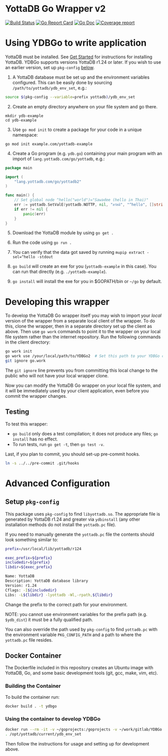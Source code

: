 # YottaDB Go Wrapper v2

[![Build Status](https://gitlab.com/YottaDB/Lang/YDBGo2/badges/master/build.svg)](https://gitlab.com/YottaDB/Lang/YDBGo/commits/master)
[![Go Report Card](https://goreportcard.com/badge/gitlab.com/YottaDB/Lang/YDBGo?style=flat-square)](https://goreportcard.com/report/gitlab.com/YottaDB/Lang/YDBGo)
[![Go Doc](https://img.shields.io/badge/godoc-reference-blue.svg?style=flat-square)](http://godoc.org/gitlab.com/YottaDB/Lang/YDBGo)
[![Coverage report](https://gitlab.com/YottaDB/Lang/YDBGo2/badges/master/coverage.svg?job=coverage)](https://gitlab.com/YottaDB/Lang/YDBGo2/-/jobs)

# Using YDBGo to write application
YottaDB must be installed. See [Get Started](https://yottadb.com/product/get-started/) for instructions for installing YottaDB. YDBGo supports versions YottaDB r1.24 or later. If you wish to use an earlier version, set up `pkg-config` [below](#setup-pkg-config).

1. A YottaDB database must be set up and the environment variables configured.
   This can be easily done by sourcing `/path/to/yottadb/ydb_env_set`, e.g.:

```sh
source $(pkg-config --variable=prefix yottadb)/ydb_env_set
```

2. Create an empty directory anywhere on your file system and go there.

```
mkdir ydb-example
cd ydb-example
```

3. Use `go mod init` to create a package for your code in a unique namespace:

```
go mod init example.com/yottadb-example
```

4. Create a Go program (e.g. `ydb.go`) containing your main program with an import of `lang.yottadb.com/go/yottadb`, e.g.:

```go
package main

import (
	"lang.yottadb.com/go/yottadb2"
)

func main() {
	// Set global node ^hello("world")="Sawadee (hello in Thai)"
	err := yottadb.SetValE(yottadb.NOTTP, nil, "สวัสดี", "^hello", []string{"world"})
	if err != nil {
		panic(err)
	}
}
```

5. Download the YottaDB module by using `go get .`

6. Run the code using `go run .`

7. You can verify that the data got saved by running `mupip extract -sel=^hello -stdout`

8. `go build` will create an exe for you (`yottadb-example` in this case). You
   can run that directly (e.g. `./yottadb-example`).

9. `go install` will install the exe for you in $GOPATH/bin or `~/go` by default.

# Developing this wrapper
To develop the YottaDB Go wrapper itself you may wish to import your *local* version of the wrapper from a separate local client of the wrapper. To do this, clone the wrapper, then in a separate directory set up the client as above. Then use `go work` commands to point it to the wrapper on your local file system rather than the internet repository. Run the following commands in the client directory:

```sh
go work init
go work use /your/local/path/to/YDBGo2  # Set this path to your YDBGo clone
git ignore go.work
```

The `git ignore` line prevents you from committing this local change to the public who will not have your local wrapper clone.

Now you can modify the YottaDB Go wrapper on your local file system, and it will be immediately used by your client application, even before you commit the wrapper changes.

## Testing

To test this wrapper:

- `go build` only does a test compilation; it does not produce any files; `go install` has no effect.
- To run tests, run `go get -t`, then `go test -v`.

Last, if you plan to commit, you should set-up pre-commit hooks.

```sh
ln -s ../../pre-commit .git/hooks
```

# Advanced Configuration
## Setup `pkg-config`

This package uses `pkg-config` to find `libyottadb.so`. The appropriate file is generated by YottaDB r1.24 and greater via `ydbinstall` (any other installation methods do not install the `yottadb.pc` file).

If you need to manually generate the `yottadb.pc` file the contents should look something similar to:

```sh
prefix=/usr/local/lib/yottadb/r124

exec_prefix=${prefix}
includedir=${prefix}
libdir=${exec_prefix}

Name: YottaDB
Description: YottaDB database library
Version: r1.24
Cflags: -I${includedir}
Libs: -L${libdir} -lyottadb -Wl,-rpath,${libdir}
```

Change the prefix to the correct path for your environment.

NOTE: you cannot use environment variables for the prefix path (e.g. `$ydb_dist`) it must be a fully qualified path.

You can also override the path used by `pkg-config` to find `yottadb.pc` with the environment variable `PKG_CONFIG_PATH` and a path to where the `yottadb.pc` file resides.

## Docker Container

The Dockerfile included in this repository creates an Ubuntu image with YottaDB, Go, and some basic development tools (git, gcc, make, vim, etc).

### Building the Container

To build the container run:

```sh
docker build . -t ydbgo
```

### Using the container to develop YDBGo
```sh
docker run --rm -it -v ~/goprojects:/goprojects -v ~/work/gitlab/YDBGo:/YDBGo -v ${PWD}/data:/data -w /goprojects ydbgo bash
. /opt/yottadb/current/ydb_env_set
```

Then follow the instructions for usage and setting up for development above.
